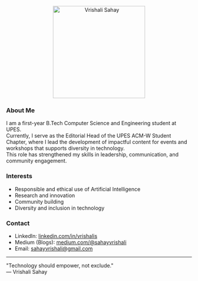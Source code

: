 <!-- Profile Image -->
<p align="center">
  <img src="https://github.com/sahayvrishali12/img-logo/blob/main/Vrishali%20Sahay%20(4)%20(1).png?raw=true" alt="Vrishali Sahay" width="250"/>
</p>

### About Me

I am a first-year B.Tech Computer Science and Engineering student at UPES.  
Currently, I serve as the Editorial Head of the UPES ACM-W Student Chapter, where I lead the development of impactful content for events and workshops that supports diversity in technology.  
This role has strengthened my skills in leadership, communication, and community engagement.

### Interests

- Responsible and ethical use of Artificial Intelligence  
- Research and innovation  
- Community building  
- Diversity and inclusion in technology  

### Contact

- LinkedIn: [linkedin.com/in/vrishalis](https://www.linkedin.com/in/vrishalis)  
- Medium (Blogs): [medium.com/@sahayvrishali](https://medium.com/@sahayvrishali)  
- Email: sahayvrishali@gmail.com

---

"Technology should empower, not exclude."  
— Vrishali Sahay

